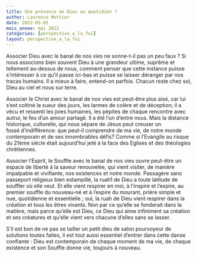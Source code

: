 ```yaml
---
title: Une présence de Dieu au quotidien ?
author: Laurence Mottier
date: 2022-05-01
mois_annee: mai 2022
categories: [perspective_a_la_foi]
layout: perspective_a_la_foi
---
```



Associer Dieu avec le banal de nos vies ne sonne-t-il pas un peu faux ? Si nous associons bien souvent Dieu à une grandeur ultime, suprême et tellement au-dessus
de  nous, comment penser que cette instance puisse s’intéresser à ce qu’il passe ici-bas et puisse se laisser déranger par nos tracas humains.  Il a mieux à faire,
entend-on parfois. Chacun reste chez soi, Dieu au ciel et nous sur terre.

Associer le Christ avec le banal de nos vies est peut-être plus aisé, car lui s’est coltiné la sueur des jours, les larmes de colère et de déception; il a vécu
et ressenti les joies humaines, les pépites de chaque rencontre avec autrui, le feu d’un amour partagé.  Il a été l’un d’entre nous. Mais la distance historique,
culturelle, qui nous sépare de Jésus peut creuser un fossé d’indifférence: que peut-il comprendre de ma vie, de notre monde contemporain et de ses innombrables défis?
Comme si l’Evangile au risque du 21ème siècle était aujourd’hui jeté à la face des Eglises et des théologies chrétiennes.

Associer l’Esprit, le Souffle avec le banal de nos vies ouvre peut-être un espace de liberté à la saveur renouvelée, qui vient visiter, de manière impalpable et 
vivifiante, nos existences et notre monde. Passagère sans passeport religieux bien estampillé, la ruah1 de Dieu a toute latitude de souffler où elle veut.  Et 
elle vient respirer en moi, à l’inspire et l’expire, au premier souffle du nouveau-né et à l’expire du mourant, prière simple et nue, quotidienne et essentielle ;
oui, la ruah de Dieu vient respirer dans la création et tous les êtres vivants. Non par ce qu’elle se fonderait dans la matière, mais parce qu’elle est Dieu, 
ce Dieu qui aime infiniment sa création et ses créatures et qu’elle vient vers chacune d’elles sans se lasser.

S’il est bon de ne pas se tailler un petit dieu de salon pourvoyeur de solutions toutes faites, il est tout aussi essentiel d’entrer dans cette danse confiante : 
Dieu est contemporain de chaque moment de ma vie, de chaque existence et son Souffle donne  vie, toujours à nouveau.
